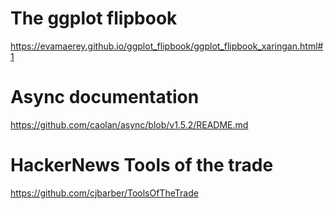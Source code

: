 # The ggplot flipbook
https://evamaerey.github.io/ggplot_flipbook/ggplot_flipbook_xaringan.html#1
# Async documentation
https://github.com/caolan/async/blob/v1.5.2/README.md
# HackerNews Tools of the trade
https://github.com/cjbarber/ToolsOfTheTrade
